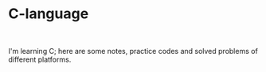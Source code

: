 # C-language
<br>
<p>I'm learning C; here are some notes, practice codes and solved problems of different platforms.</p>